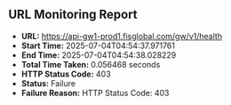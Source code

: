 ## URL Monitoring Report

- **URL:** https://api-gw1-prod1.fisglobal.com/gw/v1/health
- **Start Time:** 2025-07-04T04:54:37.971761
- **End Time:** 2025-07-04T04:54:38.028229
- **Total Time Taken:** 0.056468 seconds
- **HTTP Status Code:** 403
- **Status:** Failure
- **Failure Reason:** HTTP Status Code: 403
